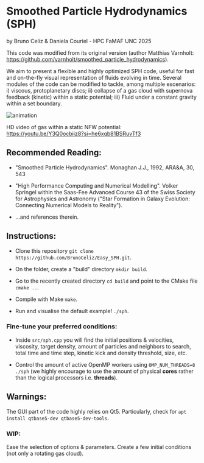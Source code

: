 # Smoothed Particle Hydrodynamics (SPH)
by Bruno Celiz & Daniela Couriel - HPC FaMAF UNC 2025

This code was modified from its original version (author Matthias Varnholt: https://github.com/varnholt/smoothed_particle_hydrodynamics).

We aim to present a flexible and highly optimized SPH code, useful for fast and on-the-fly visual representation of fluids evolving in time. Several modules of the code can be modified to tackle, among multiple escenarios: i) viscous, protoplanetary discs; ii) collapse of a gas cloud with supernova feedback (kinetic) within a static potential; iii) Fluid under a constant gravity within a set boundary.

![animation](SPH_example.gif)

HD video of gas within a static NFW potential: https://youtu.be/Y3Q0ocbiiz8?si=he6xqb81BSRuvTf3

## Recommended Reading:

* "Smoothed Particle Hydrodynamics". Monaghan J.J., 1992, ARA&A, 30, 543

* "High Performance Computing and Numerical Modelling". Volker Springel within the Saas-Fee Advanced Course 43 of the Swiss Society for Astrophysics and Astronomy ("Star Formation in Galaxy Evolution: Connecting Numerical Models to Reality").

* ...and references therein.

## Instructions:

* Clone this repository `git clone https://github.com/BrunoCeliz/Easy_SPH.git`.

* On the folder, create a "build" directory `mkdir build`.

* Go to the recently created directory `cd build` and point to the CMake file `cmake ..`.

* Compile with Make `make`.

* Run and visualise the default example! `./sph`.

### Fine-tune your preferred conditions:

* Inside `src/sph.cpp` you will find the initial positions & velocities, viscosity, target density, amount of particles and neighbors to search, total time and time step, kinetic kick and density threshold, size, etc.

* Control the amount of active OpenMP workers using `OMP_NUM_THREADS=8 ./sph` (we highly encourage to use the amount of physical **cores** rather than the logical processors i.e. **threads**).

## Warnings:

The GUI part of the code highly relies on Qt5. Particularly, check for `apt install qtbase5-dev qtbase5-dev-tools`.

### WIP:

Ease the selection of options & parameters. Create a few initial conditions (not only a rotating gas cloud).
